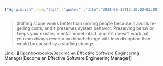```yaml
---
{"dg-publish":true,"tags":["quotes"],"date":"2024-05-15T13:10:02+03:00","title":"shifting scope works better than moving people","aliases":"shifting scope works better than moving people","dg-path":"/quotes/202405151310.md","permalink":"/quotes/202405151310/","dgPassFrontmatter":true}
---
```



> Shifting scope works better than moving people because it avoids re-gelling costs, and it preserves system behavior. Preserving behavior keeps your existing mental model intact, and if it doesn’t work out, you can always revert a workload change with less disruption than would be caused by a staffing change.

Link:: [[Openbox/books/Become an Effective Software Engineering Manager\|Become an Effective Software Engineering Manager]]

